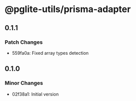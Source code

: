 # @pglite-utils/prisma-adapter

## 0.1.1

### Patch Changes

- 559fa0a: Fixed array types detection

## 0.1.0

### Minor Changes

- 02f38a1: Initial version
